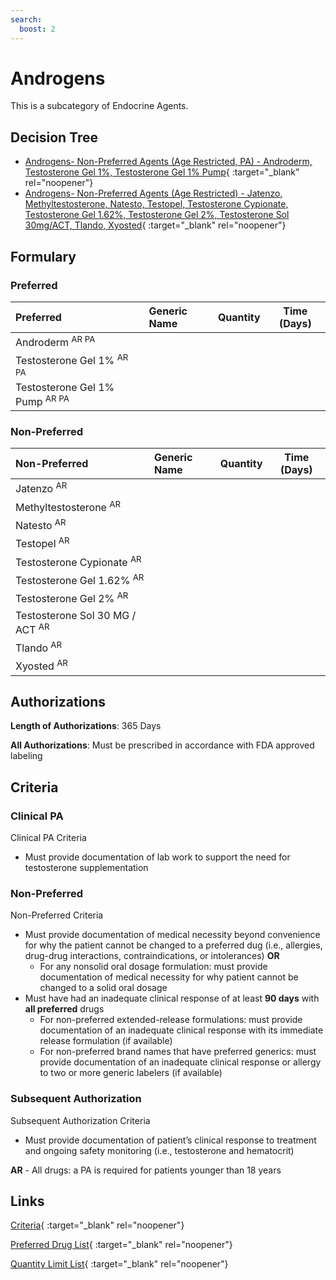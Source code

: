 ```yaml
---
search:
  boost: 2 
---
```


# Androgens

This is a subcategory of Endocrine Agents.

## Decision Tree

- [Androgens- Non-Preferred Agents (Age Restricted, PA) - Androderm, Testosterone Gel 1%, Testosterone Gel 1% Pump](https://forms.office.com.mcas.ms/pages/designpagev2.aspx?auth_pvr=OrgId&auth_upn=anttwaniqua.greer%40gainwelltechnologies.com&origin=OfficeDotCom&lang=en-US&sessionid=dba554c2-2c78-4f60-bee3-f837172c2546&route=GroupForms&subpage=design&id=nPhjxpvvj0G9PUHkbAzgaN9UYz8EqmlIs3_TYn4TbXBUQTc1UVI3REpOOENJMkU4Uk9SNVJNWVYzMiQlQCN0PWcu&topview=Preview){ :target="_blank" rel="noopener"}
- [Androgens- Non-Preferred Agents (Age Restricted) - Jatenzo, Methyltestosterone, Natesto, Testopel, Testosterone Cypionate, Testosterone Gel 1.62%, Testosterone Gel 2%, Testosterone Sol 30mg/ACT, Tlando, Xyosted](https://forms.office.com.mcas.ms/pages/designpagev2.aspx?auth_pvr=OrgId&auth_upn=anttwaniqua.greer%40gainwelltechnologies.com&origin=OfficeDotCom&lang=en-US&sessionid=dba554c2-2c78-4f60-bee3-f837172c2546&route=GroupForms&subpage=design&id=nPhjxpvvj0G9PUHkbAzgaN9UYz8EqmlIs3_TYn4TbXBUNjk0MkRCMVU1MkxZTFlZUjVCUURUWFdGTiQlQCN0PWcu&topview=Preview){ :target="_blank" rel="noopener"}

## Formulary

### Preferred

| Preferred                                 | Generic Name | Quantity | Time (Days) |
| :---------------------------------------- | :----------- | :------: | :---------: |
| Androderm <sup>AR PA</sup>                |              |          |             |
| Testosterone Gel 1% <sup>AR PA</sup>      |              |          |             |
| Testosterone Gel 1% Pump <sup>AR PA</sup> |              |          |             |

### Non-Preferred

| Non-Preferred                              | Generic Name | Quantity | Time (Days) |
| :----------------------------------------- | :----------- | :------: | :---------: |
| Jatenzo <sup>AR</sup>                      |              |          |             |
| Methyltestosterone <sup>AR</sup>           |              |          |             |
| Natesto <sup>AR</sup>                      |              |          |             |
| Testopel <sup>AR</sup>                     |              |          |             |
| Testosterone Cypionate <sup>AR</sup>       |              |          |             |
| Testosterone Gel 1.62% <sup>AR</sup>       |              |          |             |
| Testosterone Gel 2% <sup>AR</sup>          |              |          |             |
| Testosterone Sol 30 MG / ACT <sup>AR</sup> |              |          |             |
| Tlando <sup>AR</sup>                       |              |          |             |
| Xyosted <sup>AR</sup>                      |              |          |             |

## Authorizations

**Length of Authorizations**: 365 Days

**All Authorizations**: Must be prescribed in accordance with FDA approved labeling

## Criteria

### Clinical PA

Clinical PA Criteria

-   Must provide documentation of lab work to support the need for testosterone supplementation

### Non-Preferred

Non-Preferred Criteria

-   Must provide documentation of medical necessity beyond convenience for why the patient cannot be changed to a preferred dug (i.e., allergies, drug-drug interactions, contraindications, or intolerances) **OR**
    -   For any nonsolid oral dosage formulation: must provide documentation of medical necessity for why patient cannot be changed to a solid oral dosage
-   Must have had an inadequate clinical response of at least **90 days** with **all preferred** drugs
    -   For non-preferred extended-release formulations: must provide documentation of an inadequate clinical response with its immediate release formulation (if available)
    -   For non-preferred brand names that have preferred generics: must provide documentation of an inadequate clinical response or allergy to two or more generic labelers (if available)

### Subsequent Authorization

Subsequent Authorization Criteria

-   Must provide documentation of patient’s clinical response to treatment and ongoing safety monitoring (i.e., testosterone and hematocrit)

**AR** - All drugs: a PA is required for patients younger than 18 years

## Links

[Criteria](https://pharmacy.medicaid.ohio.gov/sites/default/files/20230401_UPDL_Criteria%20_APPROVED.pdf#page=52){ :target="_blank" rel="noopener"}

[Preferred Drug List](https://pharmacy.medicaid.ohio.gov/sites/default/files/20230401_UPDL_v7_Approved.pdf#page=20){ :target="_blank" rel="noopener"}

[Quantity Limit List](https://pharmacy.medicaid.ohio.gov/sites/default/files/20230101_Ohio_Medicaid_Quantity_Document_APPROVED.pdf){ :target="_blank" rel="noopener"}
